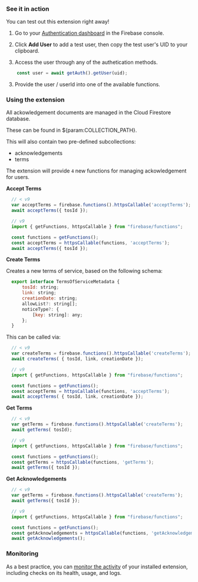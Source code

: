 ### See it in action

You can test out this extension right away!

1. Go to your [Authentication dashboard](https://console.firebase.google.com/project/${param:PROJECT_ID}/authentication/users) in the Firebase console.

1. Click **Add User** to add a test user, then copy the test user's UID to your clipboard.

2. Access the user through any of the authetication methods.

```js
    const user = await getAuth().getUser(uid);
```

3. Provide the user / userId into one of the available functions.

### Using the extension

All ackowledgement documents are managed in the Cloud Firestore database.

These can be found in ${param:COLLECTION_PATH}.

This will also contain two pre-defined subcollections:

- acknowledgements
- terms

The extension will provide `4` new functions for managing ackowledgement for users.

**Accept Terms**

  ```js
    // < v9
    var acceptTerms = firebase.functions().httpsCallable('acceptTerms');
    await acceptTerms({ tosId });
  ```

  ```js
    // v9
    import { getFunctions, httpsCallable } from "firebase/functions";

    const functions = getFunctions();
    const acceptTerms = httpsCallable(functions, 'acceptTerms');
    await acceptTerms({ tosId });
  ```

**Create Terms**

  Creates a new terms of service, based on the following schema:

  ```js
    export interface TermsOfServiceMetadata {
        tosId: string;
        link: string;
        creationDate: string;
        allowList?: string[];
        noticeType?: {
            [key: string]: any;
        };
    }
  ```

  This can be called via:

  ```js
    // < v9
    var createTerms = firebase.functions().httpsCallable('createTerms');
    await createTerms( { tosId, link, creationDate });
  ```

  ```js
    // v9
    import { getFunctions, httpsCallable } from "firebase/functions";

    const functions = getFunctions();
    const acceptTerms = httpsCallable(functions, 'acceptTerms');
    await acceptTerms( { tosId, link, creationDate });
  ```

**Get Terms**

  ```js
    // < v9
    var getTerms = firebase.functions().httpsCallable('createTerms');
    await getTerms( tosId);
  ```

  ```js
    // v9
    import { getFunctions, httpsCallable } from "firebase/functions";

    const functions = getFunctions();
    const getTerms = httpsCallable(functions, 'getTerms');
    await getTerms({ tosId });
  ```

**Get Acknowledgements**

  ```js
    // < v9
    var getTerms = firebase.functions().httpsCallable('createTerms');
    await getTerms({ tosId });
  ```

  ```js
    // v9
    import { getFunctions, httpsCallable } from "firebase/functions";

    const functions = getFunctions();
    const getAcknowledgements = httpsCallable(functions, 'getAcknowledgements');
    await getAcknowledgements();
  ```

### Monitoring

As a best practice, you can [monitor the activity](https://firebase.google.com/docs/extensions/manage-installed-extensions#monitor) of your installed extension, including checks on its health, usage, and logs.
